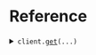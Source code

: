 # Reference
<details><summary><code>client.<a href="src/seed/client.py">get</a>(...)</code></summary>
<dl>
<dd>

#### 🔌 Usage

<dl>
<dd>

<dl>
<dd>

```python
from seed import SeedAlias
client = SeedAlias(base_url="https://yourhost.com/path/to/api", )
client.get(type_id='typeId', )

```
</dd>
</dl>
</dd>
</dl>

#### ⚙️ Parameters

<dl>
<dd>

<dl>
<dd>

**type_id:** `TypeId` 
    
</dd>
</dl>

<dl>
<dd>

**request_options:** `typing.Optional[RequestOptions]` — Request-specific configuration.
    
</dd>
</dl>
</dd>
</dl>


</dd>
</dl>
</details>

